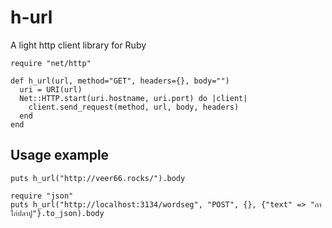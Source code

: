# h-url #

A light http client library for Ruby

````
require "net/http"

def h_url(url, method="GET", headers={}, body="")
  uri = URI(url)
  Net::HTTP.start(uri.hostname, uri.port) do |client|
    client.send_request(method, url, body, headers)
  end
end
````

## Usage example ##

````
puts h_url("http://veer66.rocks/").body
````

````
require "json"
puts h_url("http://localhost:3134/wordseg", "POST", {}, {"text" => "กาไก่ปลาปู"}.to_json).body
````
